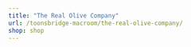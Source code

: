 ```yaml
---
title: "The Real Olive Company"
url: /toonsbridge-macroom/the-real-olive-company/
shop: shop
---
```

